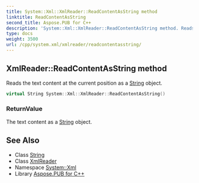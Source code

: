 ```yaml
---
title: System::Xml::XmlReader::ReadContentAsString method
linktitle: ReadContentAsString
second_title: Aspose.PUB for C++
description: 'System::Xml::XmlReader::ReadContentAsString method. Reads the text content at the current position as a String object in C++.'
type: docs
weight: 3500
url: /cpp/system.xml/xmlreader/readcontentasstring/
---
```

## XmlReader::ReadContentAsString method


Reads the text content at the current position as a [String](../../../system/string/) object.

```cpp
virtual String System::Xml::XmlReader::ReadContentAsString()
```


### ReturnValue

The text content as a [String](../../../system/string/) object.

## See Also

* Class [String](../../../system/string/)
* Class [XmlReader](../)
* Namespace [System::Xml](../../)
* Library [Aspose.PUB for C++](../../../)
